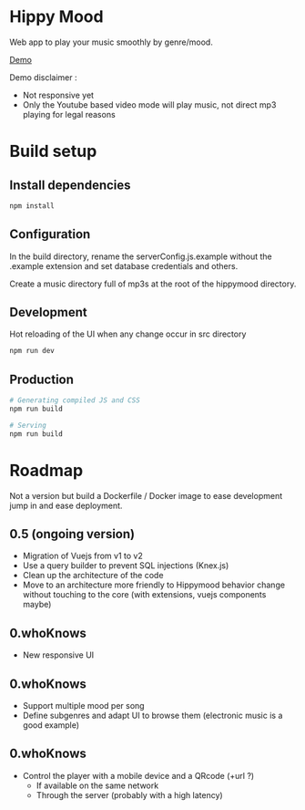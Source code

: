 # Hippy Mood
Web app to play your music smoothly by genre/mood.

[Demo](http://hippymood.xyz)

Demo disclaimer :
- Not responsive yet
- Only the Youtube based video mode will play music, not direct mp3 playing for legal reasons

# Build setup

## Install dependencies

``` bash
npm install
```

## Configuration
In the build directory, rename the serverConfig.js.example without the .example extension and set database credentials and others.

Create a music directory full of mp3s at the root of the hippymood directory.

## Development
Hot reloading of the UI when any change occur in src directory

``` bash
npm run dev
```

## Production
``` bash
# Generating compiled JS and CSS
npm run build

# Serving
npm run build
```

# Roadmap

Not a version but build a Dockerfile / Docker image to ease development jump in and ease deployment.

## 0.5 (ongoing version)
- Migration of Vuejs from v1 to v2
- Use a query builder to prevent SQL injections (Knex.js)
- Clean up the architecture of the code
- Move to an architecture more friendly to Hippymood behavior change without touching to the core (with extensions, vuejs components maybe)

## 0.whoKnows
- New responsive UI

## 0.whoKnows
- Support multiple mood per song
- Define subgenres and adapt UI to browse them (electronic music is a good example)

## 0.whoKnows
- Control the player with a mobile device and a QRcode (+url ?)
    - If available on the same network
    - Through the server (probably with a high latency)
